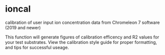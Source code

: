 # ioncal
calibration of user input ion concentration data from Chromeleon 7 software (2019 and newer)

This function will generate figures of calibration efficency and R2 values for your test substrates.
View the calibration style guide for proper formatting, and tips for successful useage.
